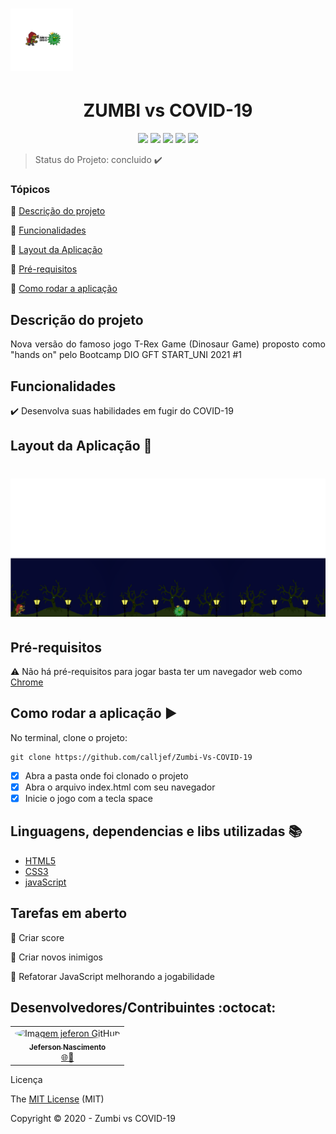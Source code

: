 <h1 align="left">
  <img alt="Logo" title="#ZUMBI VS COVID-19" src="./assets/logo.png"  width="100px;"/>
</h1>

<h1 align="center">ZUMBI vs COVID-19</h1>

<p align="center">
  <img src="https://img.shields.io/static/v1?label=HTML5&message=5.2&color=red&style=for-the-badge"/>
  <img src="https://img.shields.io/static/v1?label=CSS3&message=3.0&color=green&style=for-the-badge"/>
  <img src="https://img.shields.io/static/v1?label=JavaScript&message=2017&color=yellow&style=for-the-badge"/>
  <img src="http://img.shields.io/static/v1?label=License&message=MIT&color=green&style=for-the-badge"/>
  <img src="http://img.shields.io/static/v1?label=STATUS&message=CONCLUIDO&color=GREEN&style=for-the-badge"/>
</p>

> Status do Projeto: concluido :heavy_check_mark:

### Tópicos 

:small_blue_diamond: [Descrição do projeto](#descrição-do-projeto)

:small_blue_diamond: [Funcionalidades](#funcionalidades)

:small_blue_diamond: [Layout da Aplicação](#layout-da-aplicação-dash)

:small_blue_diamond: [Pré-requisitos](#pré-requisitos)

:small_blue_diamond: [Como rodar a aplicação](#como-rodar-a-aplicação-arrow_forward)


## Descrição do projeto 

<p align="justify">
  Nova versão do famoso jogo T-Rex Game (Dinosaur Game) proposto como "hands on" pelo Bootcamp DIO GFT START_UNI 2021 #1  
</p>

## Funcionalidades

:heavy_check_mark: Desenvolva suas habilidades em fugir do COVID-19  

## Layout da Aplicação :dash:

<h1 align="center">
  <img alt="Tela principal do jogo" title="#backgrond" src="./assets/backgound.png" />
</h1>

## Pré-requisitos

:warning: Não há pré-requisitos para jogar basta ter um navegador web como [Chrome](https://www.google.pt/intl/pt-PT/chrome/)

## Como rodar a aplicação :arrow_forward:

No terminal, clone o projeto: 

```
git clone https://github.com/calljef/Zumbi-Vs-COVID-19
```
- [x] Abra a pasta onde foi clonado o projeto
- [x] Abra o arquivo index.html com seu navegador
- [x] Inicie o jogo com a tecla space

## Linguagens, dependencias e libs utilizadas :books:

- [HTML5](https://www.w3schools.com/html/default.asp)
- [CSS3](https://www.w3schools.com/css/default.asp)
- [javaScript](https://www.w3schools.com/js/default.asp)

## Tarefas em aberto

:memo: Criar score 

:memo: Criar novos inimigos 

:memo: Refatorar JavaScript melhorando a jogabilidade 

## Desenvolvedores/Contribuintes :octocat:

<table>
  <tr>
    <td align="center"><a href="https://github.com/calljef">
      <img style="border-radius: 50%;" src="https://avatars3.githubusercontent.com/u/58449589?s=460&u=80b63c9e1039277e84ee4ecee5d69508c7ef09e9&v=4" width="100px;" alt="Imagem jeferon GitHub"/><br /><sub><b>Jeferson Nascimento</b></sub>
      </a><br /><a href="https://github.com/calljef/Zumbi-Vs-COVID-19" title="ZUMBI VS COVID-19">🌐🚀</a></td>
  </tr>
</table

## Licença 

The [MIT License]() (MIT)

Copyright :copyright: 2020 - Zumbi vs COVID-19
